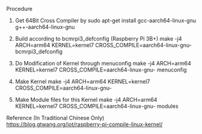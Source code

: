 Procedure


1. Get 64Bit Cross Compiler by
sudo apt-get install gcc-aarch64-linux-gnu g++-aarch64-linux-gnu


2. Build according to bcmrpi3_defconfig (Raspberry Pi 3B+)
make -j4 ARCH=arm64 KERNEL=kernel7 CROSS_COMPILE=aarch64-linux-gnu- bcmrpi3_defconfig

3. Do Modification of Kernel through menuconfig
make -j4 ARCH=arm64 KERNEL=kernel7 CROSS_COMPILE=aarch64-linux-gnu- menuconfig


4. Make Kernel
make -j4 ARCH=arm64 KERNEL=kernel7 CROSS_COMPILE=aarch64-linux-gnu-

5. Make Module files for this Kernel
make -j4 ARCH=arm64 KERNEL=kernel7 CROSS_COMPILE=aarch64-linux-gnu- modules

Reference (In Traditional Chinese Only)
https://blog.gtwang.org/iot/raspberry-pi-compile-linux-kernel/


